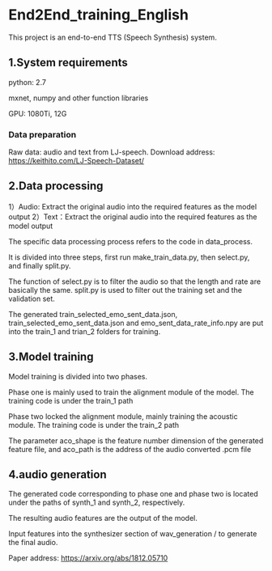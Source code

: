 # End2End_training_English
This project is an end-to-end TTS (Speech Synthesis) system.

## 1.System requirements

python: 2.7

mxnet, numpy and other function libraries

GPU: 1080Ti, 12G

### Data preparation

Raw data: audio and text from LJ-speech. Download address: https://keithito.com/LJ-Speech-Dataset/

## 2.Data processing

1）Audio: Extract the original audio into the required features as the model output
2）Text：Extract the original audio into the required features as the model output       

The specific data processing process refers to the code in data_process.

It is divided into three steps, first run make_train_data.py, then select.py, and finally split.py.

The function of select.py is to filter the audio so that the length and rate are basically the same. split.py is used to filter out the training set and the validation set.

The generated train_selected_emo_sent_data.json, train_selected_emo_sent_data.json and emo_sent_data_rate_info.npy are put into the train_1 and trian_2 folders for training.

## 3.Model training

Model training is divided into two phases.

Phase one is mainly used to train the alignment module of the model. The training code is under the train_1 path

Phase two locked the alignment module, mainly training the acoustic module. The training code is under the train_2 path

The parameter aco_shape is the feature number dimension of the generated feature file, and aco_path is the address of the audio converted .pcm file

## 4.audio generation

The generated code corresponding to phase one and phase two is located under the paths of synth_1 and synth_2, respectively.

The resulting audio features are the output of the model.

Input features into the synthesizer section of wav_generation / to generate the final audio.

Paper address: https://arxiv.org/abs/1812.05710
